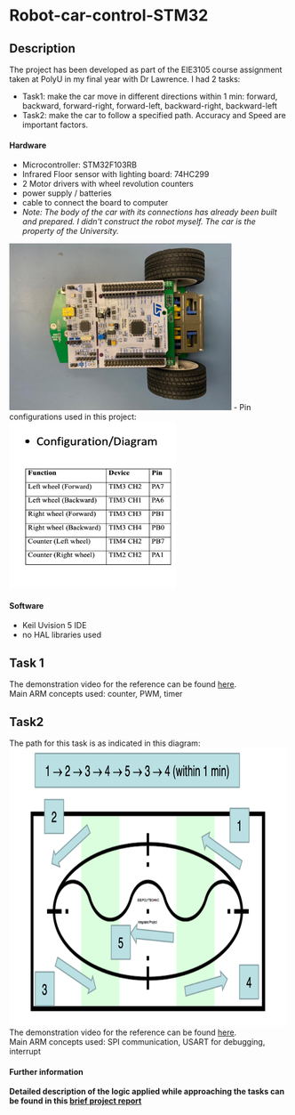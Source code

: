 # Robot-car-control-STM32

## Description
The project has been developed as part of the EIE3105 course assignment taken at PolyU in my final year with Dr Lawrence.
I had 2 tasks: 
- Task1: make the car move in different directions within 1 min: forward, backward, forward-right, forward-left, backward-right, backward-left
- Task2: make the car to follow a specified path. Accuracy and Speed are important factors. 

#### Hardware 
- Microcontroller: STM32F103RB 
- Infrared Floor sensor with lighting board: 74HC299
- 2 Motor drivers with wheel revolution counters 
- power supply / batteries 
- cable to connect the board to computer
- *Note: The body of the car with its connections has already been built and prepared. I didn't construct the robot myself. The car is the property of the University.* 
<img src="/images/car.jpg" width="400" height="300">
- Pin configurations used in this project:
<img src="/images/pin_diagram.png" width="300" height="300">

#### Software
- Keil Uvision 5 IDE 
- no HAL libraries used 

## Task 1
The demonstration video for the reference can be found [here](https://youtu.be/Gmcn4qOGeh0).
<br/> Main ARM concepts used: counter, PWM, timer

## Task2
The path for this task is as indicated in this diagram:
<img src="/images/path_arena.png" width="500" height="500">
<br/>The demonstration video for the reference can be found [here](https://youtu.be/g4ZNgE-4EPs).
<br/>Main ARM concepts used: SPI communication, USART for debugging, interrupt

#### Further information
**Detailed description of the logic applied while approaching the tasks can be found in this [brief project report](project_report.pdf)**

